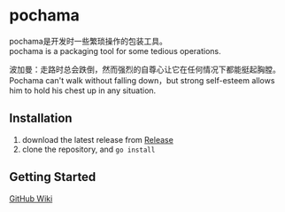 # pochama

pochama是开发时一些繁琐操作的包装工具。  
pochama is a packaging tool for some tedious operations.

波加曼：走路时总会跌倒，然而强烈的自尊心让它在任何情况下都能挺起胸膛。  
Pochama can't walk without falling down，but strong self-esteem allows him to hold his chest up in any situation.

## Installation
1. download the latest release from [Release](https://github.com/whoisix/pochama/releases)
2. clone the repository, and `go install`

## Getting Started
[GitHub Wiki](https://github.com/whoisix/pochama/wiki)